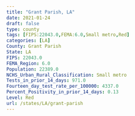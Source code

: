 ```yaml
---
title: "Grant Parish, LA"
date: 2021-01-24
draft: false
type: county
tags: [FIPS:22043.0,FEMA:6.0,Small metro,Red]
categories: [LA]
County: Grant Parish
State: LA
FIPS: 22043.0
FEMA_Region: 6.0
Population: 22389.0
NCHS_Urban_Rural_Classification: Small metro
Tests_in_prior_14_days: 971.0
Fourteen_day_test_rate_per_100000: 4337.0
Percent_Positivity_in_prior_14_days: 0.13
Level: Red
url: /states/LA/grant-parish
---
```



